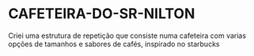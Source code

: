 # CAFETEIRA-DO-SR-NILTON
Criei uma estrutura de repetição que consiste numa cafeteira com varias opções de tamanhos e sabores de cafés, inspirado no starbucks
